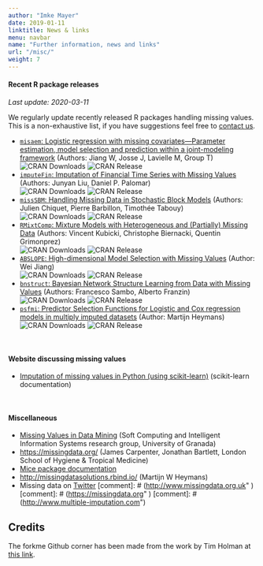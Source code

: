 ```yaml
---
author: "Imke Mayer"
date: 2019-01-11
linktitle: News & links
menu: navbar
name: "Further information, news and links"
url: "/misc/"
weight: 7
---
```


#### Recent R package releases
<i>Last update: 2020-03-11</i>

We regularly update recently released R packages handling missing values. This is a non-exhaustive list, if you have suggestions feel free to <a href="/contact/">contact us</a>.

<ul class="list-group" id="packages-list">
<li class="list-group-item"><a href="https://cran.r-project.org/web/packages/misaem/index.html" target="_blank"><code>misaem</code>: Logistic regression with missing covariates—Parameter estimation, model selection and prediction within a joint-modeling framework</a> (Authors: Jiang W, Josse J, Lavielle M, Group T)<br>
    <img src="https://cranlogs.r-pkg.org/badges/misaem" alt="CRAN Downloads" />
    <img src="https://www.r-pkg.org/badges/last-release/misaem" alt="CRAN Release" /> <br>
	</li>
<li class="list-group-item"><a href="https://cran.r-project.org/web/packages/imputeFin/index.html" target="_blank"><code>imputeFin</code>: Imputation of Financial Time Series with Missing Values</a> (Authors: Junyan Liu, Daniel P. Palomar)<br>
    <img src="https://cranlogs.r-pkg.org/badges/imputeFin" alt="CRAN Downloads" />
    <img src="https://www.r-pkg.org/badges/last-release/imputeFin" alt="CRAN Release" /> <br>
	</li>
<li class="list-group-item"><a href="https://cran.r-project.org/web/packages/missSBM/index.html" target="_blank"><code>missSBM</code>: Handling Missing Data in Stochastic Block Models</a> (Authors: Julien Chiquet, Pierre Barbillon, Timothée Tabouy)<br>
    <img src="https://cranlogs.r-pkg.org/badges/missSBM" alt="CRAN Downloads" />
    <img src="https://www.r-pkg.org/badges/last-release/missSBM" alt="CRAN Release" /> <br>
	</li>
<li class="list-group-item"><a href="https://cran.r-project.org/web/packages/RMixtComp/index.html" target="_blank"><code>RMixtComp</code>: Mixture Models with Heterogeneous and (Partially) Missing Data</a> (Authors: Vincent Kubicki, Christophe Biernacki, Quentin Grimonprez)<br>
    <img src="https://cranlogs.r-pkg.org/badges/RMixtComp" alt="CRAN Downloads" />
    <img src="https://www.r-pkg.org/badges/last-release/RMixtComp" alt="CRAN Release" /> <br>
	</li>
<li class="list-group-item"><a href="https://github.com/wjiang94/ABSLOPE" target="_blank"><code>ABSLOPE</code>: High-dimensional Model Selection with Missing Values</a> (Author: Wei Jiang)<br>
    <img src="https://cranlogs.r-pkg.org/badges/ABSLOPE" alt="CRAN Downloads" />
    <img src="https://www.r-pkg.org/badges/last-release/ABSLOPE" alt="CRAN Release" /> <br>
	</li>
<li class="list-group-item"><a href="https://cran.r-project.org/web/packages/bnstruct/index.html" target="_blank"><code>bnstruct</code>: Bayesian Network Structure Learning from Data with Missing Values</a> (Authors: Francesco Sambo, Alberto Franzin)<br>
    <img src="https://cranlogs.r-pkg.org/badges/bnstruct" alt="CRAN Downloads" />
    <img src="https://www.r-pkg.org/badges/last-release/bnstruct" alt="CRAN Release" /> <br>
	</li>
<li class="list-group-item"> <a href="https://cran.r-project.org/web/packages/psfmi/index.html" target="_blank"><code>psfmi</code>: Predictor Selection Functions for Logistic and Cox regression models in multiply imputed datasets</a> (Author: Martijn Heymans)
<br>
    <img src="https://cranlogs.r-pkg.org/badges/psfmi" alt="CRAN Downloads" />
    <img src="https://www.r-pkg.org/badges/last-release/psfmi" alt="CRAN Release" />
	</li>
</ul>

</br>

#### Website discussing missing values

<ul class="list-group" id="websites-list">
<li class="list-group-item"> <a href="https://scikit-learn.org/0.21/modules/impute.html" target="_blank">Imputation of missing values in Python (using scikit-learn)</a> (scikit-learn documentation)</li>
</ul>
<br>


#### Miscellaneous

- [Missing Values in Data Mining](https://sci2s.ugr.es/MVDM) (Soft Computing and Intelligent Information Systems research group, University of Granada)
- https://missingdata.org/ (James Carpenter, Jonathan Bartlett, London School of Hygiene & Tropical Medicine)
- [Mice package documentation](https://stefvanbuuren.name/mice/)
- http://missingdatasolutions.rbind.io/ (Martijn W Heymans)
- Missing data on [Twitter](https://twitter.com/hashtag/missingdata)
[comment]: # (http://www.missingdata.org.uk" )[comment]: # (https://missingdata.org" )
[comment]: # (http://www.multiple-imputation.com")

## Credits

The forkme Github corner has been made from the work by Tim Holman at <a href="https://github.com/tholman/github-corners">this link</a>.

<style>
#up-events-list
{
	padding: 0px;
}
#past-events-list
{
	padding: 0px;
}
#misc-list
{
	padding: 0px;
}
</style>

</br>
